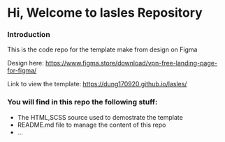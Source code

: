 # Hi, Welcome to lasles Repository

### Introduction
This is the code repo for the template make from design on Figma

Design here: https://www.figma.store/download/vpn-free-landing-page-for-figma/

Link to view the template: https://dung170920.github.io/lasles/

### You will find in this repo the following stuff:
* The HTML,SCSS source used to demostrate the template
* README.md file to manage the content of this repo
* ...
